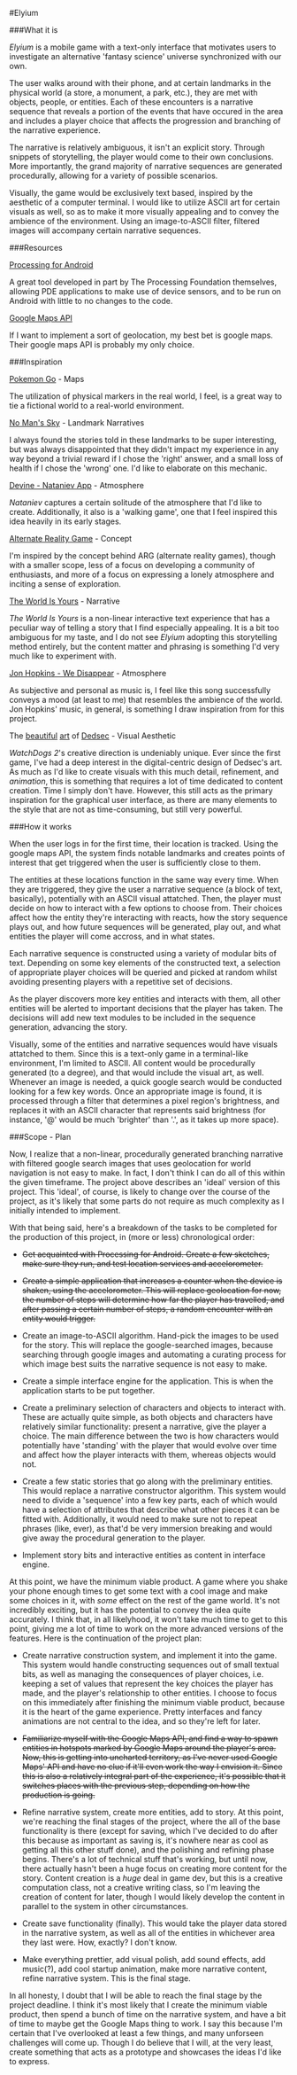 #Elyium

###What it is

_Elyium_ is a mobile game with a text-only interface that motivates users to investigate an alternative 'fantasy science' universe synchronized with our own.

The user walks around with their phone, and at certain landmarks in the physical world (a store, a monument, a park, etc.), they are met with objects, people, or entities. Each of these encounters is a narrative sequence that reveals a portion of the events that have occured in the area and includes a player choice that affects the progression and branching of the narrative experience.

The narrative is relatively ambiguous, it isn't an explicit story. Through snippets of storytelling, the player would come to their own conclusions. More importantly, the grand majority of narrative sequences are generated procedurally, allowing for a variety of possible scenarios.

Visually, the game would be exclusively text based, inspired by the aesthetic of a computer terminal. I would like to utilize ASCII art for certain visuals as well, so as to make it more visually appealing and to convey the ambience of the environment. Using an image-to-ASCII filter, filtered images will accompany certain narrative sequences.

###Resources

[Processing for Android](http://android.processing.org/index.html)

A great tool developed in part by The Processing Foundation themselves, allowing PDE applications to make use of device sensors, and to be run on Android with little to no changes to the code.

[Google Maps API](https://developers.google.com/maps/)

If I want to implement a sort of geolocation, my best bet is google maps. Their google maps API is probably my only choice.

###Inspiration

[Pokemon Go](https://lh3.googleusercontent.com/dq_t7Is81-gkHYxKfAQ7PuLQBR-Qrte-7S1DsKFZnhaZATpibMSiw3aCrJzYik1x3IV5=h900) - Maps

The utilization of physical markers in the real world, I feel, is a great way to tie a fictional world to a real-world environment.

[No Man's Sky](https://cdn0.vox-cdn.com/uploads/chorus_asset/file/6952189/Atlas1a.jpg) - Landmark Narratives

I always found the stories told in these landmarks to be super interesting, but was always disappointed that they didn't impact my experience in any way beyond a trivial reward if I chose the 'right' answer, and a small loss of health if I chose the 'wrong' one. I'd like to elaborate on this mechanic.

[Devine - Nataniev App](https://www.youtube.com/watch?v=DBZCLjsI1bs) - Atmosphere

_Nataniev_ captures a certain solitude of the atmosphere that I'd like to create. Additionally, it also is a 'walking game', one that I feel inspired this idea heavily in its early stages.

[Alternate Reality Game](https://en.wikipedia.org/wiki/Alternate_reality_game) - Concept

I'm inspired by the concept behind ARG (alternate reality games), though with a smaller scope, less of a focus on developing a community of enthusiasts, and more of a focus on expressing a lonely atmosphere and inciting a sense of exploration.

[The World Is Yours](https://preview.c9users.io/sarahlauzon/final-project/final_project/index.html?_c9_id=livepreview3&_c9_host=https%3A%2F%2Fide.c9.io) - Narrative

_The World Is Yours_ is a non-linear interactive text experience that has a peculiar way of telling a story that I find especially appealing. It is a bit too ambiguous for my taste, and I do not see _Elyium_ adopting this storytelling method entirely, but the content matter and phrasing is something I'd very much like to experiment with.

[Jon Hopkins - We Disappear](https://www.youtube.com/watch?v=wqhCDbagWh8) - Atmosphere

As subjective and personal as music is, I feel like this song successfully conveys a mood (at least to me) that resembles the ambience of the world. Jon Hopkins' music, in general, is something I draw inspiration from for this project.

The [beautiful](https://s-media-cache-ak0.pinimg.com/736x/d4/2d/17/d42d1776fd77f66582758f56cc86ffa5.jpg) [art](http://nerdreactor.com/wp-content/uploads/2014/06/art-of-watch-dogs-6.jpg) of [Dedsec](http://orig08.deviantart.net/d21f/f/2016/166/3/f/dedsec_skull_noise_2_by_junguler-da6cg74.gif) - Visual Aesthetic

_WatchDogs 2_'s creative direction is undeniably unique. Ever since the first game, I've had a deep interest in the digital-centric design of Dedsec's art. As much as I'd like to create visuals with this much detail, refinement, and *animation*, this is something that requires a lot of time dedicated to content creation. Time I simply don't have. However, this still acts as the primary inspiration for the graphical user interface, as there are many elements to the style that are not as time-consuming, but still very powerful.

###How it works

When the user logs in for the first time, their location is tracked. Using the google maps API, the system finds notable landmarks and creates points of interest that get triggered when the user is sufficiently close to them.

The entities at these locations function in the same way every time. When they are triggered, they give the user a narrative sequence (a block of text, basically), potentially with an ASCII visual attatched. Then, the player must decide on how to interact with a few options to choose from. Their choices affect how the entity they're interacting with reacts, how the story sequence plays out, and how future sequences will be generated, play out, and what entities the player will come accross, and in what states.

Each narrative sequence is constructed using a variety of modular bits of text. Depending on some key elements of the constructed text, a selection of appropriate player choices will be queried and picked at random whilst avoiding presenting players with a repetitive set of decisions.

As the player discovers more key entities and interacts with them, all other entities will be alerted to important decisions that the player has taken. The decisions will add new text modules to be included in the sequence generation, advancing the story.

Visually, some of the entities and narrative sequences would have visuals attatched to them. Since this is a text-only game in a terminal-like environment, I'm limited to ASCII. All content would be procedurally generated (to a degree), and that would include the visual art, as well. Whenever an image is needed, a quick google search would be conducted looking for a few key words. Once an appropriate image is found, it is processed through a filter that determines a pixel region's brightness, and replaces it with an ASCII character that represents said brightness (for instance, '@' would be much 'brighter' than '.', as it takes up more space).

###Scope - Plan

Now, I realize that a non-linear, procedurally generated branching narrative with filtered google search images that uses geolocation for world navigation is not easy to make. In fact, I don't think I can do all of this within the given timeframe. The project above describes an 'ideal' version of this project. This 'ideal', of course, is likely to change over the course of the project, as it's likely that some parts do not require as much complexity as I initially intended to implement.

With that being said, here's a breakdown of the tasks to be completed for the production of this project, in (more or less) chronological order:

- ~~Get acquainted with Processing for Android. Create a few sketches, make sure they run, and test location services and accelorometer.~~

- ~~Create a simple application that increases a counter when the device is shaken, using the accelorometer. This will replace geolocation for now, the number of steps will determine how far the player has travelled, and after passing a certain number of steps, a random encounter with an entity would trigger.~~

- Create an image-to-ASCII algorithm. Hand-pick the images to be used for the story. This will replace the google-searched images, because searching through google images and automating a curating process for which image best suits the narrative sequence is not easy to make.

- Create a simple interface engine for the application. This is when the application starts to be put together.

- Create a preliminary selection of characters and objects to interact with. These are actually quite simple, as both objects and characters have relatively similar functionality: present a narrative, give the player a choice. The main difference between the two is how characters would potentially have 'standing' with the player that would evolve over time and affect how the player interacts with them, whereas objects would not.

- Create a few static stories that go along with the preliminary entities. This would replace a narrative constructor algorithm. This system would need to divide a 'sequence' into a few key parts, each of which would have a selection of attributes that describe what other pieces it can be fitted with. Additionally, it would need to make sure not to repeat phrases (like, ever), as that'd be very immersion breaking and would give away the procedural generation to the player.

- Implement story bits and interactive entities as content in interface engine.


At this point, we have the minimum viable product. A game where you shake your phone enough times to get some text with a cool image and make some choices in it, with *some* effect on the rest of the game world. It's not incredibly exciting, but it has the potential to convey the idea quite accurately. I think that, in all likelyhood, it won't take much time to get to this point, giving me a lot of time to work on the more advanced versions of the features. Here is the continuation of the project plan:

- Create narrative construction system, and implement it into the game. This system would handle constructing sequences out of small textual bits, as well as managing the consequences of player choices, i.e. keeping a set of values that represent the key choices the player has made, and the player's relationship to other entities. I choose to focus on this immediately after finishing the minimum viable product, because it is the heart of the game experience. Pretty interfaces and fancy animations are not central to the idea, and so they're left for later.

- ~~Familiarize myself with the Google Maps API, and find a way to spawn entities in hotspots marked by Google Maps around the player's area. Now, this is getting into uncharted territory, as I've never used Google Maps' API and have no clue if it'll even work the way I envision it. Since this is also a relatively integral part of the experience, it's possible that it switches places with the previous step, depending on how the production is going.~~

- Refine narrative system, create more entities, add to story. At this point, we're reaching the final stages of the project, where the all of the base functionality is there (except for saving, which I've decided to do after this because as important as saving is, it's nowhere near as cool as getting all this other stuff done), and the polishing and refining phase begins. There's a lot of technical stuff that's working, but until now, there actually hasn't been a huge focus on creating more content for the story. Content creation is a *huge* deal in game dev, but this is a creative computation class, not a creative writing class, so I'm leaving the creation of content for later, though I would likely develop the content in parallel to the system in other circumstances.

- Create save functionality (finally). This would take the player data stored in the narrative system, as well as all of the entities in whichever area they last were. How, exactly? I don't know.

- Make everything prettier, add visual polish, add sound effects, add music(?), add cool startup animation, make more narrative content, refine narrative system. This is the final stage.


In all honesty, I doubt that I will be able to reach the final stage by the project deadline. I think it's most likely that I create the minimum viable product, then spend a bunch of time on the narrative system, and have a bit of time to maybe get the Google Maps thing to work. I say this because I'm certain that I've overlooked at least a few things, and many unforseen challenges will come up. Though I do believe that I will, at the very least, create something that acts as a prototype and showcases the ideas I'd like to express.
